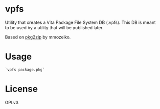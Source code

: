 # vpfs

Utility that creates a Vita Package File System DB (.vpfs). This DB is meant to be used by a utility that will be published later.

Based on [pkg2zip][] by mmozeiko.

# Usage

	`vpfs package.pkg`

# License

GPLv3.

[pkg2zip]: https://github.com/mmozeiko/pkg2zip
